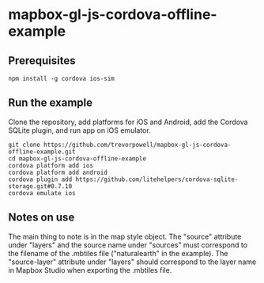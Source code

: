 # mapbox-gl-js-cordova-offline-example

## Prerequisites

```
npm install -g cordova ios-sim
```

## Run the example

Clone the repository, add platforms for iOS and Android, add the Cordova SQLite plugin, and run app on iOS emulator.

```
git clone https://github.com/trevorpowell/mapbox-gl-js-cordova-offline-example.git
cd mapbox-gl-js-cordova-offline-example
cordova platform add ios
cordova platform add android
cordova plugin add https://github.com/litehelpers/cordova-sqlite-storage.git#0.7.10
cordova emulate ios
```

## Notes on use

The main thing to note is in the map style object. The "source" attribute under "layers" and the source name under "sources" must correspond to the filename of the .mbtiles file ("naturalearth" in the example). The "source-layer" attribute under "layers" should correspond to the layer name in Mapbox Studio when exporting the .mbtiles file.
